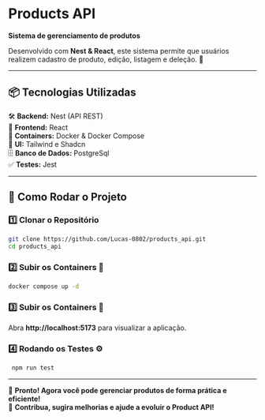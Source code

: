 # Products API  
**Sistema de gerenciamento de produtos**  

Desenvolvido com **Nest & React**, este sistema permite que usuários realizem cadastro de produto, edição, listagem e deleção. 🚀  

---

## 📦 Tecnologias Utilizadas  

🛠 **Backend:** Nest (API REST)  
🎨 **Frontend:** React  
🐳 **Containers:** Docker & Docker Compose  
💎 **UI:** Tailwind e Shadcn  
🗄 **Banco de Dados:** PostgreSql  
✅ **Testes:** Jest  

---

## 🚀 Como Rodar o Projeto  

### 1️⃣ Clonar o Repositório  
```bash
git clone https://github.com/Lucas-0802/products_api.git
cd products_api
```

### 2️⃣ Subir os Containers 🚢  
```bash
docker compose up -d
```

### 3️⃣ Subir os Containers 🚢  
Abra **http://localhost:5173** para visualizar a aplicação.  

### 4️⃣ Rodando os Testes ⚙️  
```bash
 npm run test
```  

---

🎯 **Pronto! Agora você pode gerenciar produtos de forma prática e eficiente!**  
🚀 **Contribua, sugira melhorias e ajude a evoluir o Product API!**  
